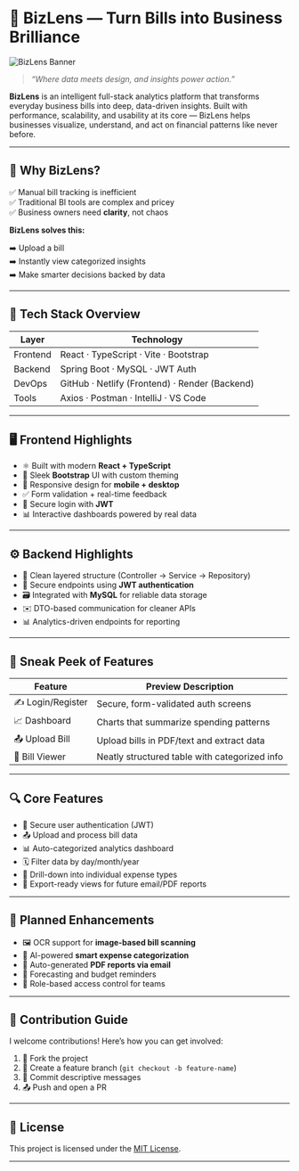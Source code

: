 # 🚀 BizLens — Turn Bills into Business Brilliance

![BizLens Banner](https://your-image-link.com/banner.svg)

> *“Where data meets design, and insights power action.”*

**BizLens** is an intelligent full-stack analytics platform that transforms everyday business bills into deep, data-driven insights. Built with performance, scalability, and usability at its core — BizLens helps businesses visualize, understand, and act on financial patterns like never before.

---

## 🧠 Why BizLens?

✅ Manual bill tracking is inefficient  
✅ Traditional BI tools are complex and pricey  
✅ Business owners need **clarity**, not chaos  

**BizLens solves this:**

➡️ Upload a bill  
➡️ Instantly view categorized insights  
➡️ Make smarter decisions backed by data

---

## 🧱 Tech Stack Overview

| Layer     | Technology                             |
|-----------|----------------------------------------|
| Frontend  | React · TypeScript · Vite · Bootstrap  |
| Backend   | Spring Boot · MySQL · JWT Auth         |
| DevOps    | GitHub · Netlify (Frontend) · Render (Backend) |
| Tools     | Axios · Postman · IntelliJ · VS Code   |

---

## 🖥️ Frontend Highlights

- ⚛️ Built with modern **React + TypeScript**
- 🎨 Sleek **Bootstrap** UI with custom theming
- 📱 Responsive design for **mobile + desktop**
- ✅ Form validation + real-time feedback
- 🔐 Secure login with **JWT**
- 📊 Interactive dashboards powered by real data

---

## ⚙️ Backend Highlights

- 🧩 Clean layered structure (Controller → Service → Repository)
- 🔐 Secure endpoints using **JWT authentication**
- 🗃️ Integrated with **MySQL** for reliable data storage
- ✉️ DTO-based communication for cleaner APIs
- 📊 Analytics-driven endpoints for reporting

---

## 📸 Sneak Peek of Features

| Feature         | Preview Description                            |
|-----------------|-------------------------------------------------|
| ✍️ Login/Register | Secure, form-validated auth screens             |
| 📈 Dashboard      | Charts that summarize spending patterns         |
| 📤 Upload Bill    | Upload bills in PDF/text and extract data       |
| 🧾 Bill Viewer    | Neatly structured table with categorized info   |

---

## 🔍 Core Features

- 🔐 Secure user authentication (JWT)
- 📤 Upload and process bill data
- 📊 Auto-categorized analytics dashboard
- 🗓️ Filter data by day/month/year
- 🔎 Drill-down into individual expense types
- 📑 Export-ready views for future email/PDF reports

---

## 🔮 Planned Enhancements

- 🖼️ OCR support for **image-based bill scanning**
- 🧠 AI-powered **smart expense categorization**
- 📧 Auto-generated **PDF reports via email**
- 📅 Forecasting and budget reminders
- 👥 Role-based access control for teams

---

## 🤝 Contribution Guide

I welcome contributions! Here’s how you can get involved:

1. 🍴 Fork the project  
2. 📁 Create a feature branch (`git checkout -b feature-name`)  
3. 💬 Commit descriptive messages  
4. 📤 Push and open a PR  

---

## 📄 License

This project is licensed under the [MIT License](LICENSE).

---



